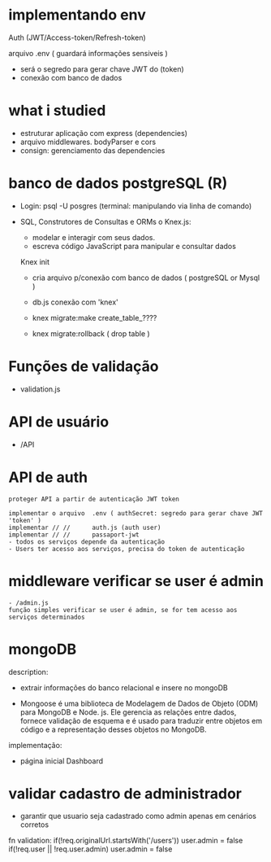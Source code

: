 # implementando env

Auth (JWT/Access-token/Refresh-token)

arquivo .env ( guardará informações sensiveis )
- será o segredo para gerar chave JWT do (token)
- conexão com banco de dados

# what i studied
 - estruturar aplicação com express (dependencies)
 - arquivo middlewares. bodyParser e cors
 - consign: gerenciamento das dependencies

# banco de dados postgreSQL (R)
 - Login: psql -U posgres (terminal: manipulando via linha de comando)
 

 - SQL, Construtores de Consultas e ORMs
   o Knex.js:
     - modelar e interagir com seus dados.
     - escreva código JavaScript para manipular e consultar dados

     Knex init
      - cria arquivo p/conexão com banco de dados  ( postgreSQL or Mysql )

   - db.js conexão com 'knex'

   - knex migrate:make create_table_????

   - knex migrate:rollback  ( drop table )

# Funções de validação
   - validation.js

# API de usuário
   - /API

# API de auth
    proteger API a partir de autenticação JWT token
    
    implementar o arquivo  .env ( authSecret: segredo para gerar chave JWT 'token' )
    implementar // //      auth.js (auth user)
    implementar // //      passaport-jwt 
    - todos os serviços depende da autenticação
    - Users ter acesso aos serviços, precisa do token de autenticação

# middleware verificar se user é admin
    - /admin.js
    função simples verificar se user é admin, se for tem acesso aos serviços determinados

# mongoDB
  description:
  - extrair informações do banco relacional e insere no mongoDB

  - Mongoose é uma biblioteca de Modelagem de Dados de Objeto (ODM) para MongoDB e Node. js. Ele gerencia as relações entre dados, fornece validação de esquema e é usado para traduzir entre objetos em código e a representação desses objetos no MongoDB.

  implementação:
  - página inicial  Dashboard 

# validar cadastro de administrador
  - garantir que usuario seja cadastrado como admin apenas em cenários corretos

   fn validation:
        if(!req.originalUrl.startsWith('/users')) user.admin = false 
        if(!req.user || !req.user.admin) user.admin = false 